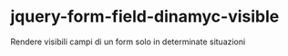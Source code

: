 # jquery-form-field-dinamyc-visible
Rendere visibili campi di un form solo in determinate situazioni
